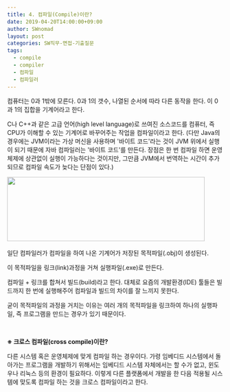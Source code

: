 ```yaml
---
title: 4. 컴파일(Compile)이란?
date: 2019-04-20T14:00:00+09:00
author: SWnomad
layout: post
categories: SW직무-면접-기출질문
tags:
  - compile
  - compiler
  - 컴파일
  - 컴파일러
---
```


컴퓨터는 0과 1밖에 모른다. 0과 1의 갯수, 나열된 순서에 따라 다른 동작을 한다. 이 0과 1의 집합을 기계어라고 한다.

C나 C++과 같은 고급 언어(high level language)로 쓰여진 소스코드를 컴퓨터, 즉 CPU가 이해할 수 있는 기계어로 바꾸어주는 작업을 컴파일이라고 한다.
(다만 Java의 경우에는 JVM이라는 가상 머신을 사용하며 '바이트 코드'라는 것이 JVM 위에서 실행이 되기 때문에 자바 컴파일러는 '바이트 코드'를 만든다. 장점은 한 번 컴파일 하면 운영체제에 상관없이 실행이 가능하다는 것이지만, 그만큼 JVM에서 번역하는 시간이 추가되므로 컴파일 속도가 늦다는 단점이 있다.)

<img class="aligncenter size-full wp-image-894" src="images/2018/09/1-4.jpg" alt="" width="460" height="150" srcset="/images/2018/09/1-4.jpg 460w, /images/2018/09/1-4-300x98.jpg 300w" sizes="(max-width: 460px) 100vw, 460px" />

일단 컴파일러가 컴파일을 하여 나온 기계어가 저장된 목적파일(.obj)이 생성된다.

이 목적파일을 링크(link)과정을 거쳐 실행파일(.exe)로 만든다.

컴파일 + 링크를 합쳐서 빌드(build)라고 한다. 대체로 요즘의 개발환경(IDE) 툴들은 빌드까지 한 번에 실행해주어 컴파일과 빌드의 차이를 잘 느끼지 못한다.

굳이 목적파일의 과정을 거치는 이유는 여러 개의 목적파일을 링크하여 하나의 실행파일, 즉 프로그램을 만드는 경우가 있기 때문이다.

&nbsp;

**※ 크로스 컴파일(cross compile)이란?**

다른 시스템 혹은 운영체제에 맞게 컴파일 하는 경우이다. 가령 임베디드 시스템에서 돌아가는 프로그램을 개발하기 위해서는 임베디드 시스템 자체에서는 할 수가 없고, 윈도우나 리눅스 등의 환경이 필요하다. 이렇게 다른 플랫폼에서 개발을 한 다음 적용될 시스템에 맞도록 컴파일 하는 것을 크로스 컴파일이라고 한다.